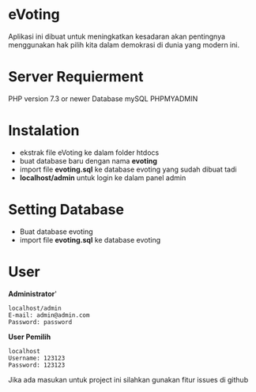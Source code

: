 # eVoting

Aplikasi ini dibuat untuk meningkatkan kesadaran akan pentingnya menggunakan hak pilih kita dalam demokrasi di dunia yang modern ini.

# Server Requierment

PHP version 7.3 or newer
Database mySQL PHPMYADMIN

# Instalation

- ekstrak file eVoting ke dalam folder htdocs
- buat database baru dengan nama **evoting**
- import file **evoting.sql** ke database evoting yang sudah dibuat tadi
- **localhost/admin** untuk login ke dalam panel admin

# Setting Database

- Buat database evoting
- import file **evoting.sql** ke database evoting

# User

**Administrator**'

```
localhost/admin
E-mail: admin@admin.com
Password: password
```

**User Pemilih**

```
localhost
Username: 123123
Password: 123123
```

Jika ada masukan untuk project ini silahkan gunakan fitur issues di github
